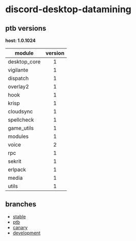 # discord-desktop-datamining

## ptb versions

**host: 1.0.1024**

| module | version |
| ------ | :-----: |
| desktop_core | 1 |
| vigilante | 1 |
| dispatch | 1 |
| overlay2 | 1 |
| hook | 1 |
| krisp | 1 |
| cloudsync | 1 |
| spellcheck | 1 |
| game_utils | 1 |
| modules | 1 |
| voice | 2 |
| rpc | 1 |
| sekrit | 1 |
| erlpack | 1 |
| media | 1 |
| utils | 1 |

## branches

- [stable](https://github.com/OpenAsar/discord-desktop-datamining/tree/stable)
- [ptb](https://github.com/OpenAsar/discord-desktop-datamining/tree/ptb)
- [canary](https://github.com/OpenAsar/discord-desktop-datamining/tree/canary)
- [development](https://github.com/OpenAsar/discord-desktop-datamining/tree/development)